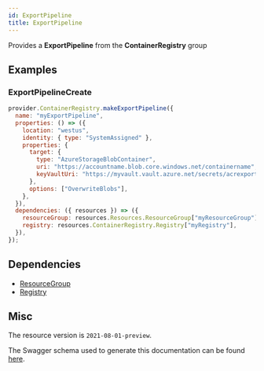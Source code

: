 ```yaml
---
id: ExportPipeline
title: ExportPipeline
---
```

Provides a **ExportPipeline** from the **ContainerRegistry** group
## Examples
### ExportPipelineCreate
```js
provider.ContainerRegistry.makeExportPipeline({
  name: "myExportPipeline",
  properties: () => ({
    location: "westus",
    identity: { type: "SystemAssigned" },
    properties: {
      target: {
        type: "AzureStorageBlobContainer",
        uri: "https://accountname.blob.core.windows.net/containername",
        keyVaultUri: "https://myvault.vault.azure.net/secrets/acrexportsas",
      },
      options: ["OverwriteBlobs"],
    },
  }),
  dependencies: ({ resources }) => ({
    resourceGroup: resources.Resources.ResourceGroup["myResourceGroup"],
    registry: resources.ContainerRegistry.Registry["myRegistry"],
  }),
});

```
## Dependencies
- [ResourceGroup](../Resources/ResourceGroup.md)
- [Registry](../ContainerRegistry/Registry.md)
## Misc
The resource version is `2021-08-01-preview`.

The Swagger schema used to generate this documentation can be found [here](https://github.com/Azure/azure-rest-api-specs/tree/main/specification/containerregistry/resource-manager/Microsoft.ContainerRegistry/preview/2021-08-01-preview/containerregistry.json).
